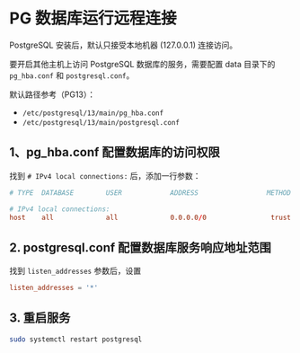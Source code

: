 # PG 数据库运行远程连接

PostgreSQL 安装后，默认只接受本地机器 (127.0.0.1) 连接访问。

要开启其他主机上访问 PostgreSQL 数据库的服务，需要配置 data 目录下的 `pg_hba.conf` 和 `postgresql.conf`。

默认路径参考（PG13）：

- `/etc/postgresql/13/main/pg_hba.conf`
- `/etc/postgresql/13/main/postgresql.conf`

## 1、pg_hba.conf 配置数据库的访问权限

找到 `# IPv4 local connections:` 后，添加一行参数：

```conf
# TYPE  DATABASE        USER            ADDRESS                 METHOD

# IPv4 local connections:
host    all             all             0.0.0.0/0                trust
```

## 2. postgresql.conf 配置数据库服务响应地址范围

找到 `listen_addresses` 参数后，设置

```conf
listen_addresses = '*'
```

## 3. 重启服务

```bash
sudo systemctl restart postgresql
```
